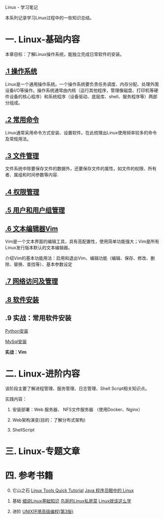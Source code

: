 Linux - 学习笔记

本系列记录学习Linux过程中的一些知识总结。

# 一. Linux-基础内容

​本章目标：了解Linux操作系统，能独立完成日常软件的安装。

## [.1 操作系统](./01-Linux-%E5%9F%BA%E7%A1%80%E5%86%85%E5%AE%B9/00%E6%93%8D%E4%BD%9C%E7%B3%BB%E7%BB%9F.md)
Linux是一个通用操作系统。一个操作系统要负责任务调度、内存分配、处理外围设备I/O等操作。操作系统通常由内核（运行其他程序，管理像磁盘、打印机等硬件设备的核心程序）和系统程序（设备驱动、底层库、shell、服务程序等）两部分组成。

## [.2 常用命令](./01-Linux-%E5%9F%BA%E7%A1%80%E5%86%85%E5%AE%B9/01%E5%B8%B8%E7%94%A8%E5%91%BD%E4%BB%A4.md)
Linux通常采用命令方式安装、设置软件。在此梳理出Linux使用频率较多的命令及常规用法。

## [.3 文件管理](./01-Linux-%E5%9F%BA%E7%A1%80%E5%86%85%E5%AE%B9/02%E6%96%87%E4%BB%B6%E7%AE%A1%E7%90%86.md)
文件系统中除要保存文件的数据外，还要保存文件的属性，如文件的权限、所有者、属组和时间参数等内容.

## [.4 权限管理](./01-Linux-%E5%9F%BA%E7%A1%80%E5%86%85%E5%AE%B9/03%E6%9D%83%E9%99%90%E7%AE%A1%E7%90%86.md)

## [.5 用户和用户组管理](./01-Linux-%E5%9F%BA%E7%A1%80%E5%86%85%E5%AE%B9/04%E7%94%A8%E6%88%B7%E5%92%8C%E7%94%A8%E6%88%B7%E7%BB%84%E7%AE%A1%E7%90%86.md)


## [.6 文本编辑器Vim](./01-Linux-%E5%9F%BA%E7%A1%80%E5%86%85%E5%AE%B9/05%E6%96%87%E6%9C%AC%E7%BC%96%E8%BE%91%E5%99%A8vim.md)

Vim是一个文本界面的编辑工具，具有高配置性，使用简单功能强大；Vim是所有Linux发行版本默认的文本编辑器。

介绍Vim的基本功能用法：启用和退出Vim、编辑功能（编辑、保存、修改、删除、替换、查找等）、基本参数设定

## [.7 网络访问及管理](./01-Linux-%E5%9F%BA%E7%A1%80%E5%86%85%E5%AE%B9/06%E7%BD%91%E7%BB%9C%E8%AE%BF%E9%97%AE%E5%8F%8A%E7%AE%A1%E7%90%86.md)


## [.8 软件安装](./01-Linux-%E5%9F%BA%E7%A1%80%E5%86%85%E5%AE%B9/07%E8%BD%AF%E4%BB%B6%E5%AE%89%E8%A3%85.md)


## .9 实战：常用软件安装

[ Python安装](./01-Linux-%E5%9F%BA%E7%A1%80%E5%86%85%E5%AE%B9/08%E5%B8%B8%E7%94%A8%E8%BD%AF%E4%BB%B6%E5%AE%89%E8%A3%85-Python%E5%AE%89%E8%A3%85.md)


[MySql安装](./01-Linux-%E5%9F%BA%E7%A1%80%E5%86%85%E5%AE%B9/08%E5%B8%B8%E7%94%A8%E8%BD%AF%E4%BB%B6%E5%AE%89%E8%A3%85-MySql%E5%AE%89%E8%A3%85.md)


**实战：Vim**

# 二. Linux-进阶内容

该阶段主要了解进程管理、服务管理、日志管理、Shell Script相关知识点。

实践内容：
1. 安装部署：Web 服务器、 NFS文件服务器
（使用Docker、Nginx）

2. Web架构演变(目的：了解分布式架构)

3. ShellScript

# 三. Linux-专题文章


# 四. 参考书籍

0. 它山之石
[Linux Tools Quick Tutorial](https://linuxtools-rst.readthedocs.io/zh_CN/latest/base/index.html)
[Java 程序员眼中的 Linux](https://youmeek.gitbooks.io/linux-tutorial/content/markdown-file/Linux.html)

1. 基础
[细说Linux基础知识](https://book.douban.com/subject/30767331/)
[鸟哥的Linux私房菜](https://book.douban.com/subject/30359954/)
[Linux就该这么学](https://book.douban.com/subject/27198046/)

2. 进阶
[UNIX环境高级编程(第3版)](https://book.douban.com/subject/25900403/)

